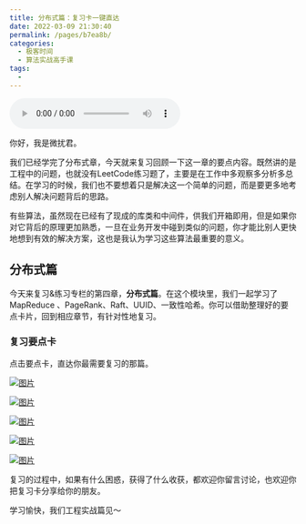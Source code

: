 ```yaml
---
title: 分布式篇：复习卡一键直达
date: 2022-03-09 21:30:40
permalink: /pages/b7ea8b/
categories:
  - 极客时间
  - 算法实战高手课
tags:
  - 
---
```

<audio title="即学即练.分布式篇：复习卡一键直达" src="https://static001.geekbang.org/resource/audio/fe/70/fee2090c1342964d9d526c0409323370.mp3" controls="controls"></audio> 
<p>你好，我是微扰君。</p><p>我们已经学完了分布式章，今天就来复习回顾一下这一章的要点内容。既然讲的是工程中的问题，也就没有LeetCode练习题了，主要是在工作中多观察多分析多总结。在学习的时候，我们也不要想着只是解决这一个简单的问题，而是要更多地考虑别人解决问题背后的思路。</p><p>有些算法，虽然现在已经有了现成的库类和中间件，供我们开箱即用，但是如果你对它背后的原理更加熟悉，一旦在业务开发中碰到类似的问题，你才能比别人更快地想到有效的解决方案，这也是我认为学习这些算法最重要的意义。</p><h2>分布式篇</h2><p>今天来复习&amp;练习专栏的第四章，<strong>分布式篇</strong>。在这个模块里，我们一起学习了MapReduce 、PageRank、Raft、UUID、一致性哈希。你可以借助整理好的要点卡片，回到相应章节，有针对性地复习。</p><h3>复习要点卡</h3><p><span class="reference">点击要点卡，直达你最需要复习的那篇。</span></p><p><a href="https://time.geekbang.org/column/article/484840"><img src="https://static001.geekbang.org/resource/image/df/ba/dfa89d61d4f47cbc051f68238f3c90ba.jpg?wh=1242x2208" alt="图片"> </a></p><p><a href="https://time.geekbang.org/column/article/485339"><img src="https://static001.geekbang.org/resource/image/2d/04/2d2c6975a32488ddf0b951014139fd04.jpg?wh=1242x2208" alt="图片"> </a></p><p><a href="https://time.geekbang.org/column/article/485904"><img src="https://static001.geekbang.org/resource/image/96/b9/961af5c968d8821b0418fc12535b9eb9.jpg?wh=1242x2208" alt="图片"> </a></p><p><a href="https://time.geekbang.org/column/article/486454"><img src="https://static001.geekbang.org/resource/image/11/a3/1112e743b1bca404390f9408c20925a3.jpg?wh=1242x2208" alt="图片"> </a></p><p><a href="https://time.geekbang.org/column/article/487340"><img src="https://static001.geekbang.org/resource/image/b3/47/b3deb902821458562d0ac03f7396d347.jpg?wh=1242x2208" alt="图片"></a></p><p>复习的过程中，如果有什么困惑，获得了什么收获，都欢迎你留言讨论，也欢迎你把复习卡分享给你的朋友。</p><p>学习愉快，我们工程实战篇见～</p><!-- [[[read_end]]] -->